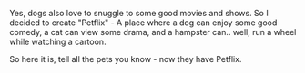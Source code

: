 Yes, dogs also love to snuggle to some good movies and shows. 
So I decided to create "Petflix" -
A place where a dog can enjoy some good comedy, a cat can view some drama, and a hampster can.. well, run a wheel while watching a cartoon.

So here it is, tell all the pets you know - now they have Petflix.

